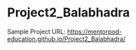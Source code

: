 # Project2_Balabhadra
Sample Project URL: https://mentorpod-education.github.io/Project2_Balabhadra/
